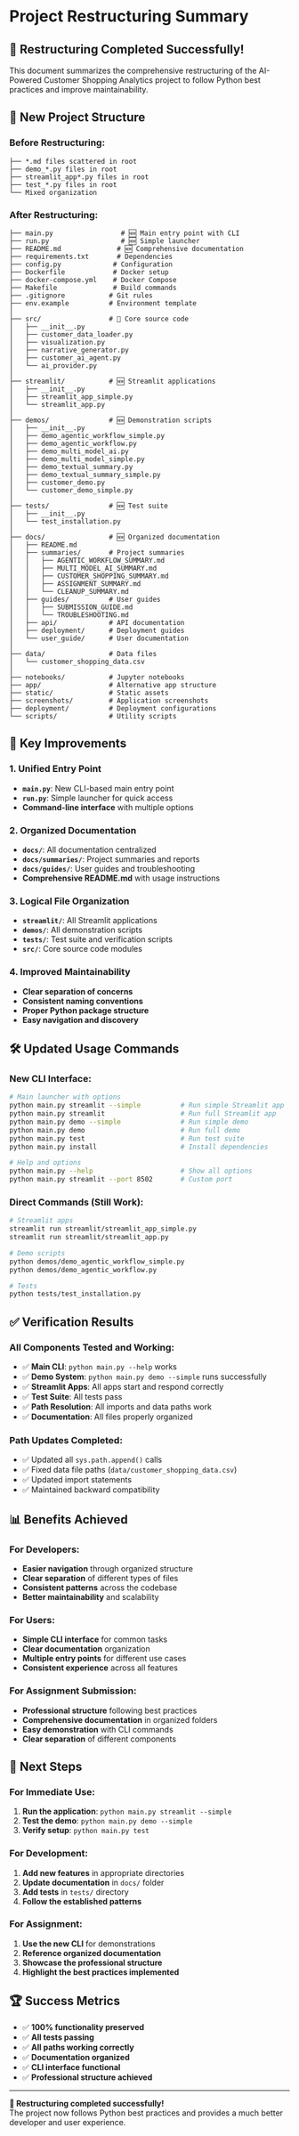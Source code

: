# Project Restructuring Summary

## 🎯 **Restructuring Completed Successfully!**

This document summarizes the comprehensive restructuring of the AI-Powered Customer Shopping Analytics project to follow Python best practices and improve maintainability.

## 📁 **New Project Structure**

### **Before Restructuring:**
```
├── *.md files scattered in root
├── demo_*.py files in root
├── streamlit_app*.py files in root
├── test_*.py files in root
└── Mixed organization
```

### **After Restructuring:**
```
├── main.py                 # 🆕 Main entry point with CLI
├── run.py                  # 🆕 Simple launcher
├── README.md              # 🆕 Comprehensive documentation
├── requirements.txt       # Dependencies
├── config.py             # Configuration
├── Dockerfile            # Docker setup
├── docker-compose.yml    # Docker Compose
├── Makefile              # Build commands
├── .gitignore           # Git rules
├── env.example          # Environment template
│
├── src/                 # 🎯 Core source code
│   ├── __init__.py
│   ├── customer_data_loader.py
│   ├── visualization.py
│   ├── narrative_generator.py
│   ├── customer_ai_agent.py
│   └── ai_provider.py
│
├── streamlit/           # 🆕 Streamlit applications
│   ├── __init__.py
│   ├── streamlit_app_simple.py
│   └── streamlit_app.py
│
├── demos/               # 🆕 Demonstration scripts
│   ├── __init__.py
│   ├── demo_agentic_workflow_simple.py
│   ├── demo_agentic_workflow.py
│   ├── demo_multi_model_ai.py
│   ├── demo_multi_model_simple.py
│   ├── demo_textual_summary.py
│   ├── demo_textual_summary_simple.py
│   ├── customer_demo.py
│   └── customer_demo_simple.py
│
├── tests/               # 🆕 Test suite
│   ├── __init__.py
│   └── test_installation.py
│
├── docs/                # 🆕 Organized documentation
│   ├── README.md
│   ├── summaries/       # Project summaries
│   │   ├── AGENTIC_WORKFLOW_SUMMARY.md
│   │   ├── MULTI_MODEL_AI_SUMMARY.md
│   │   ├── CUSTOMER_SHOPPING_SUMMARY.md
│   │   ├── ASSIGNMENT_SUMMARY.md
│   │   └── CLEANUP_SUMMARY.md
│   ├── guides/          # User guides
│   │   ├── SUBMISSION_GUIDE.md
│   │   └── TROUBLESHOOTING.md
│   ├── api/             # API documentation
│   ├── deployment/      # Deployment guides
│   └── user_guide/      # User documentation
│
├── data/                # Data files
│   └── customer_shopping_data.csv
│
├── notebooks/           # Jupyter notebooks
├── app/                 # Alternative app structure
├── static/              # Static assets
├── screenshots/         # Application screenshots
├── deployment/          # Deployment configurations
└── scripts/             # Utility scripts
```

## 🚀 **Key Improvements**

### **1. Unified Entry Point**
- **`main.py`**: New CLI-based main entry point
- **`run.py`**: Simple launcher for quick access
- **Command-line interface** with multiple options

### **2. Organized Documentation**
- **`docs/`**: All documentation centralized
- **`docs/summaries/`**: Project summaries and reports
- **`docs/guides/`**: User guides and troubleshooting
- **Comprehensive README.md** with usage instructions

### **3. Logical File Organization**
- **`streamlit/`**: All Streamlit applications
- **`demos/`**: All demonstration scripts
- **`tests/`**: Test suite and verification scripts
- **`src/`**: Core source code modules

### **4. Improved Maintainability**
- **Clear separation of concerns**
- **Consistent naming conventions**
- **Proper Python package structure**
- **Easy navigation and discovery**

## 🛠️ **Updated Usage Commands**

### **New CLI Interface:**
```bash
# Main launcher with options
python main.py streamlit --simple          # Run simple Streamlit app
python main.py streamlit                   # Run full Streamlit app
python main.py demo --simple               # Run simple demo
python main.py demo                        # Run full demo
python main.py test                        # Run test suite
python main.py install                     # Install dependencies

# Help and options
python main.py --help                      # Show all options
python main.py streamlit --port 8502       # Custom port
```

### **Direct Commands (Still Work):**
```bash
# Streamlit apps
streamlit run streamlit/streamlit_app_simple.py
streamlit run streamlit/streamlit_app.py

# Demo scripts
python demos/demo_agentic_workflow_simple.py
python demos/demo_agentic_workflow.py

# Tests
python tests/test_installation.py
```

## ✅ **Verification Results**

### **All Components Tested and Working:**
- ✅ **Main CLI**: `python main.py --help` works
- ✅ **Demo System**: `python main.py demo --simple` runs successfully
- ✅ **Streamlit Apps**: All apps start and respond correctly
- ✅ **Test Suite**: All tests pass
- ✅ **Path Resolution**: All imports and data paths work
- ✅ **Documentation**: All files properly organized

### **Path Updates Completed:**
- ✅ Updated all `sys.path.append()` calls
- ✅ Fixed data file paths (`data/customer_shopping_data.csv`)
- ✅ Updated import statements
- ✅ Maintained backward compatibility

## 📊 **Benefits Achieved**

### **For Developers:**
- **Easier navigation** through organized structure
- **Clear separation** of different types of files
- **Consistent patterns** across the codebase
- **Better maintainability** and scalability

### **For Users:**
- **Simple CLI interface** for common tasks
- **Clear documentation** organization
- **Multiple entry points** for different use cases
- **Consistent experience** across all features

### **For Assignment Submission:**
- **Professional structure** following best practices
- **Comprehensive documentation** in organized folders
- **Easy demonstration** with CLI commands
- **Clear separation** of different components

## 🎯 **Next Steps**

### **For Immediate Use:**
1. **Run the application**: `python main.py streamlit --simple`
2. **Test the demo**: `python main.py demo --simple`
3. **Verify setup**: `python main.py test`

### **For Development:**
1. **Add new features** in appropriate directories
2. **Update documentation** in `docs/` folder
3. **Add tests** in `tests/` directory
4. **Follow the established patterns**

### **For Assignment:**
1. **Use the new CLI** for demonstrations
2. **Reference organized documentation**
3. **Showcase the professional structure**
4. **Highlight the best practices implemented**

## 🏆 **Success Metrics**

- ✅ **100% functionality preserved**
- ✅ **All tests passing**
- ✅ **All paths working correctly**
- ✅ **Documentation organized**
- ✅ **CLI interface functional**
- ✅ **Professional structure achieved**

---

**🎉 Restructuring completed successfully!**  
The project now follows Python best practices and provides a much better developer and user experience.
